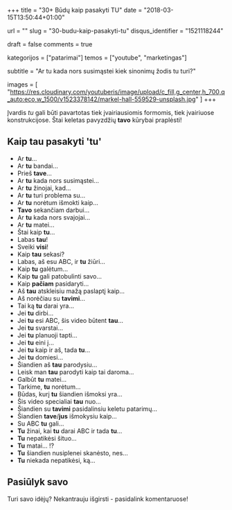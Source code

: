 +++
title 				= "30+ Būdų kaip pasakyti TU"
date 				= "2018-03-15T13:50:44+01:00"

url					= ""
slug                = "30-budu-kaip-pasakyti-tu"
disqus_identifier   = "1521118244"

draft				= false
comments 			= true

kategorijos         = ["patarimai"]
temos      	        = ["youtube", "marketingas"]

subtitle			= "Ar tu kada nors susimąstei kiek sinonimų žodis tu turi?"

images              = [
    "https://res.cloudinary.com/youtuberis/image/upload/c_fill,g_center,h_700,q_auto:eco,w_1500/v1523378142/markel-hall-559529-unsplash.jpg"
]
+++

Įvardis _tu_ gali būti pavartotas tiek įvairiausiomis formomis, tiek įvairiuose konstrukcijose. Štai keletas pavyzdžių **tavo** kūrybai praplėsti!

<!--more-->

## Kaip tau pasakyti 'tu'

- Ar **tu**...
- Ar **tu** bandai...
- Prieš **tave**...
- Ar **tu** kada nors susimąstei...
- Ar **tu** žinojai, kad...
- Ar **tu** turi problema su...
- Ar **tu** norėtum išmokti kaip...
- **Tavo** sekančiam darbui...
- Ar **tu** kada nors svajojai...
- Ar **tu** matei...
- Štai kaip **tu**...
- Labas **tau**!
- Sveiki **visi**!
- Kaip **tau** sekasi?
- Labas, aš esu ABC, ir **tu** žiūri...
- Kaip **tu** galėtum...
- Kaip **tu** gali patobulinti savo...
- Kaip **pačiam** pasidaryti...
- Aš **tau** atskleisiu mažą paslaptį kaip...
- Aš norėčiau su **tavimi**...
- Tai ką **tu** darai yra...
- Jei **tu** dirbi...
- Jei **tu** esi ABC, šis video būtent **tau**...
- Jei **tu** svarstai...
- Jei **tu** planuoji tapti...
- Jei **tu** eini į...
- Jei **tu** kaip ir aš, tada **tu**...
- Jei **tu** domiesi...
- Šiandien aš **tau** parodysiu...
- Leisk man **tau** parodyti kaip tai daroma...
- Galbūt **tu** matei...
- Tarkime, **tu** norėtum...
- Būdas, kurį **tu** šiandien išmoksi yra...
- Šis video specialiai **tau** nuo...
- Šiandien su **tavimi** pasidalinsiu keletu patarimų...
- Šiandien **tave**/**jus** išmokysiu kaip...
- Su ABC **tu** gali...
- **Tu** žinai, kai **tu** darai ABC ir tada **tu**...
- **Tu** nepatikėsi šituo...
- **Tu** matai... !?
- **Tu** šiandien nusiplenei skanėsto, nes...
- **Tu** niekada nepatikėsi, ką...

## Pasiūlyk savo

Turi savo idėjų? Nekantrauju išgirsti - pasidalink komentaruose!